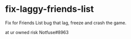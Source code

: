 # fix-laggy-friends-list
Fix for Friends List bug that lag, freeze and crash the game.

at ur owned risk Notfuse#8963

